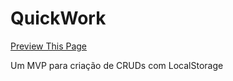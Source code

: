 # QuickWork

[Preview This Page](https://quickwork-dun.vercel.app/)

Um MVP para criação de CRUDs com LocalStorage
